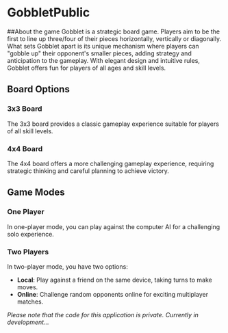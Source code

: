 # GobbletPublic
##About the game
Gobblet is a strategic board game. Players aim to be the first to line up three/four of their pieces horizontally, vertically or diagonally. What sets Gobblet apart is its unique mechanism where players can "gobble up" their opponent's smaller pieces, adding strategy and anticipation to the gameplay. With elegant design and intuitive rules, Gobblet offers fun for players of all ages and skill levels.

## Board Options

### 3x3 Board

The 3x3 board provides a classic gameplay experience suitable for players of all skill levels.

### 4x4 Board

The 4x4 board offers a more challenging gameplay experience, requiring strategic thinking and careful planning to achieve victory.

## Game Modes

### One Player

In one-player mode, you can play against the computer AI for a challenging solo experience.

### Two Players

In two-player mode, you have two options:

- **Local**: Play against a friend on the same device, taking turns to make moves.
- **Online**: Challenge random opponents online for exciting multiplayer matches.

<em>Please note that the code for this application is private.</em>
<em>Currently in development...</em>
